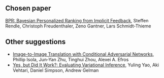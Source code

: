 ## Chosen paper

[BPR: Bayesian Personalized Ranking from Implicit Feedback](https://arxiv.org/abs/1205.2618), Steffen Rendle, Christoph Freudenthaler, Zeno Gantner, Lars Schmidt-Thieme

## Other suggestions

* [Image-to-Image Translation with Conditional Adversarial Networks](https://arxiv.org/abs/1611.07004), Phillip Isola, Jun-Yan Zhu, Tinghui Zhou, Alexei A. Efros
* [Yes, but Did It Work?: Evaluating Variational Inference](https://arxiv.org/abs/1802.02538), Yuling Yao, Aki Vehtari, Daniel Simpson, Andrew Gelman
